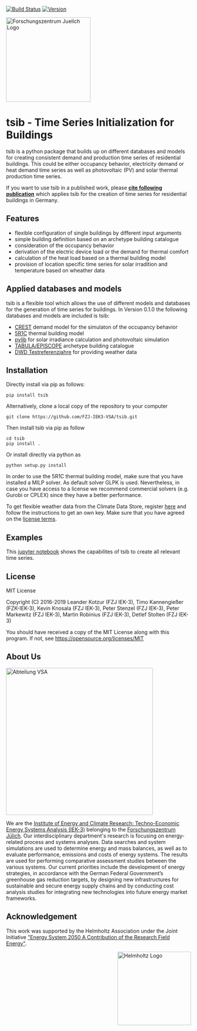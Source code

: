 [![Build Status](https://img.shields.io/gitlab/pipeline/l-kotzur/tsib/master.svg)](https://gitlab.com/l-kotzur/tsib/pipelines)
[![Version](https://img.shields.io/pypi/v/tsib.svg)](https://pypi.python.org/pypi/tsib)

<a href="https://www.fz-juelich.de/iek/iek-3/EN/Forschung/_Process-and-System-Analysis/_node.html"><img src="https://www.fz-juelich.de/SharedDocs/Bilder/INM/INM-1/EN/FZj_Logo.jpg?__blob=normal" alt="Forschungszentrum Juelich Logo" width="230px"></a> 

# tsib - Time Series Initialization for Buildings

tsib is a python package that builds up on different databases and models for creating consistent demand and production time series of residential buildings. This could be either occupancy behavior, electricity demand or heat demand time series as well as photovoltaic (PV) and solar thermal production time series.


If you want to use tsib in a published work, please [**cite following publication**](TODO) which applies tsib for the creation of time series for residential buildings in Germany. 


## Features
* flexible configuration of single buildings by different input arguments
* simple building definition based on an archetype building catalogue
* consideration of the occupancy behavior
* derivation of the electric device load or the demand for thermal comfort
* calculation of the heat load based on a thermal building model
* provision of location specific time series for solar irradition and temperature based on wheather data


## Applied databases and models
tsib is a flexible tool which allows the use of different models and databases for the generation of time series for buildings. In Version 0.1.0 the following databases and models are included is tsib:
* [CREST](https://www.lboro.ac.uk/research/crest/demand-model/) demand model for the simulaton of the occupancy behavior
* [5R1C](https://www.sciencedirect.com/science/article/abs/pii/S0306261916314933) thermal building model 
* [pvlib](https://github.com/pvlib/pvlib-python) for solar irradiance calculation and photovoltaic simulation
* [TABULA/EPISCOPE](http://episcope.eu/) archetype building catalogue
* [DWD Testreferenzjahre](https://www.dwd.de/DE/leistungen/testreferenzjahre/testreferenzjahre.html)  for providing weather data


## Installation
Directly install via pip as follows:

	pip install tsib

Alternatively, clone a local copy of the repository to your computer

	git clone https://github.com/FZJ-IEK3-VSA/tsib.git
	
Then install tsib via pip as follow
	
	cd tsib
	pip install . 
	
Or install directly via python as 

	python setup.py install
	
In order to use the 5R1C thermal building model, make sure that you have installed a MILP solver. As default solver GLPK is used. Nevertheless, in case you have access to a license we recommend commercial solvers (e.g. Gurobi or CPLEX) since they have a better performance.
	
To get flexible weather data from the Climate Data Store, register [here](https://cds.climate.copernicus.eu/api-how-to) and follow the instructions to get an own key. Make sure that you have agreed on the [license terms](https://cds.climate.copernicus.eu/cdsapp/#!/terms/licence-to-use-copernicus-products).

	
## Examples

This [jupyter notebook](TODO) shows the capabilites of tsib to create all relevant time series. 


## License

MIT License

Copyright (C) 2016-2019 Leander Kotzur (FZJ IEK-3), Timo Kannengießer (FZK-IEK-3), Kevin Knosala (FZJ IEK-3), Peter Stenzel (FZJ IEK-3), Peter Markewitz (FZJ IEK-3), Martin Robinius (FZJ IEK-3), Detlef Stolten (FZJ IEK-3)

You should have received a copy of the MIT License along with this program.
If not, see https://opensource.org/licenses/MIT

## About Us 
<a href="http://www.fz-juelich.de/iek/iek-3/EN/Forschung/_Process-and-System-Analysis/_node.html"><img src="https://www.fz-juelich.de/SharedDocs/Bilder/IEK/IEK-3/Abteilungen2015/VSA_DepartmentPicture_2019-02-04_459x244_2480x1317.jpg?__blob=normal" width="400px" alt="Abteilung VSA"></a> 

We are the [Institute of Energy and Climate Research: Techno-Economic Energy Systems Analysis (IEK-3)](https://www.fz-juelich.de/iek/iek-3/EN/Forschung/_Process-and-System-Analysis/_node.html) belonging to the [Forschungszentrum Jülich](https://www.fz-juelich.de/). Our interdisciplinary department's research is focusing on energy-related process and systems analyses. Data searches and system simulations are used to determine energy and mass balances, as well as to evaluate performance, emissions and costs of energy systems. The results are used for performing comparative assessment studies between the various systems. Our current priorities include the development of energy strategies, in accordance with the German Federal Government’s greenhouse gas reduction targets, by designing new infrastructures for sustainable and secure energy supply chains and by conducting cost analysis studies for integrating new technologies into future energy market frameworks.

## Acknowledgement

This work was supported by the Helmholtz Association under the Joint Initiative ["Energy System 2050   A Contribution of the Research Field Energy"](https://www.helmholtz.de/en/research/energy/energy_system_2050/).

<a href="https://www.helmholtz.de/en/"><img src="https://www.helmholtz.de/fileadmin/user_upload/05_aktuelles/Marke_Design/logos/HG_LOGO_S_ENG_RGB.jpg" alt="Helmholtz Logo" width="200px" style="float:right"></a>
